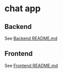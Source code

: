 # chat app

## Backend

See [Backend README.md](./backend/README.md)

## Frontend

See [Frontend README.md](./frontend/README.md)
